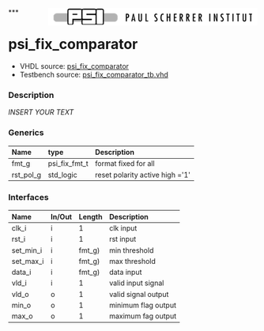 <img align="right" src="../doc/psi_logo.png">
***

# psi_fix_comparator
 - VHDL source: [psi_fix_comparator](../hdl/psi_fix_comparator.vhd)
 - Testbench source: [psi_fix_comparator_tb.vhd](../testbench/psi_fix_comparator_tb/psi_fix_comparator_tb.vhd)

### Description
*INSERT YOUR TEXT*

### Generics
| Name      | type          | Description                     |
|:----------|:--------------|:--------------------------------|
| fmt_g     | psi_fix_fmt_t | format fixed for all            |
| rst_pol_g | std_logic     | reset polarity active high ='1' |

### Interfaces
| Name      | In/Out   | Length   | Description         |
|:----------|:---------|:---------|:--------------------|
| clk_i     | i        | 1        | clk input           |
| rst_i     | i        | 1        | rst input           |
| set_min_i | i        | fmt_g)   | min threshold       |
| set_max_i | i        | fmt_g)   | max threshold       |
| data_i    | i        | fmt_g)   | data input          |
| vld_i     | i        | 1        | valid input signal  |
| vld_o     | o        | 1        | valid signal output |
| min_o     | o        | 1        | minimum flag output |
| max_o     | o        | 1        | maximum fag output  |